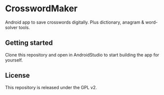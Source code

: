 # CrosswordMaker

Android app to save crosswords digitally. Plus dictionary, anagram & word-solver tools.

## Getting started

Clone this repository and open in AndroidStudio to start building the app for yourself.

## License

This repository is released under the GPL v2.
